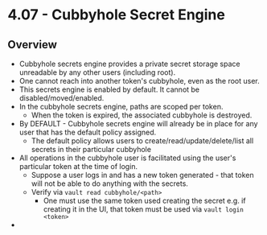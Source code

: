 # 4.07 - Cubbyhole Secret Engine

## Overview

- Cubbyhole secrets engine provides a private secret storage space unreadable by any other users (including root).
- One cannot reach into another token's cubbyhole, even as the root user.
- This secrets engine is enabled by default. It cannot be disabled/moved/enabled.
- In the cubbyhole secrets engine, paths are scoped per token.
  - When the token is expired, the associated cubbyhole is destroyed.
- By DEFAULT - Cubbyhole secrets engine will already be in place for any user that has the default policy assigned.
  - The default policy allows users to create/read/update/delete/list all secrets in their particular cubbyhole
- All operations in the cubbyhole user is facilitated using the user's particular token at the time of login.
  - Suppose a user logs in and has a new token generated - that token will not be able to do anything with the secrets.
  - Verify via `vault read cubbyhole/<path>`
    - One must use the same token used creating the secret e.g. if creating it in the UI, that token must be used via `vault login <token>`
-
